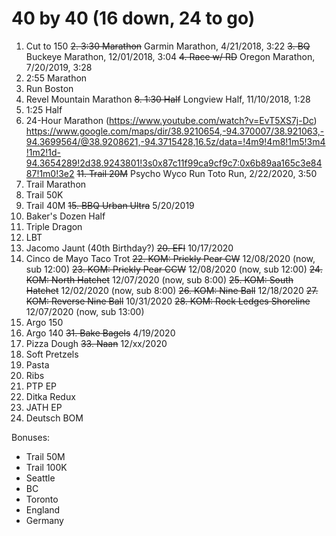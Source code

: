 
# 40 by 40 (16 down, 24 to go)

1. Cut to 150
~~2. 3:30 Marathon~~ Garmin Marathon, 4/21/2018, 3:22
~~3. BQ~~ Buckeye Marathon, 12/01/2018, 3:04
~~4. Race w/ RD~~ Oregon Marathon, 7/20/2019, 3:28
5. 2:55 Marathon
6. Run Boston
7. Revel Mountain Marathon
~~8. 1:30 Half~~ Longview Half, 11/10/2018, 1:28
9. 1:25 Half
10. 24-Hour Marathon (https://www.youtube.com/watch?v=EvT5XS7j-Dc) https://www.google.com/maps/dir/38.9210654,-94.370007/38.921063,-94.3699564/@38.9208621,-94.3715428,16.5z/data=!4m9!4m8!1m5!3m4!1m2!1d-94.3654289!2d38.9243801!3s0x87c11f99ca9cf9c7:0x6b89aa165c3e8487!1m0!3e2 
~~11. Trail 20M~~ Psycho Wyco Run Toto Run, 2/22/2020, 3:50
12. Trail Marathon
13. Trail 50K
14. Trail 40M
~~15. BBQ Urban Ultra~~ 5/20/2019
16. Baker's Dozen Half
17. Triple Dragon
18. LBT
19. Jacomo Jaunt (40th Birthday?)
~~20. EFI~~ 10/17/2020
21. Cinco de Mayo Taco Trot
~~22. KOM: Prickly Pear CW~~ 12/08/2020 (now, sub 12:00)
~~23. KOM: Prickly Pear CCW~~ 12/08/2020 (now, sub 12:00)
~~24. KOM: North Hatchet~~ 12/07/2020 (now, sub 8:00)
~~25. KOM: South Hatchet~~ 12/02/2020 (now, sub 8:00)
~~26. KOM: Nine Ball~~ 12/18/2020
~~27. KOM: Reverse Nine Ball~~ 10/31/2020
~~28. KOM: Rock Ledges Shoreline~~ 12/07/2020 (now, sub 13:00)
29. Argo 150
30. Argo 140
~~31. Bake Bagels~~ 4/19/2020
32. Pizza Dough 
~~33. Naan~~ 12/xx/2020
34. Soft Pretzels
35. Pasta
36. Ribs
37. PTP EP
38. Ditka Redux
39. JATH EP
40. Deutsch BOM

Bonuses:
* Trail 50M
* Trail 100K
* Seattle
* BC
* Toronto
* England
* Germany
